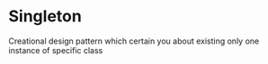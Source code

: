 # Singleton
Creational design pattern which certain you about existing only one instance of specific class
